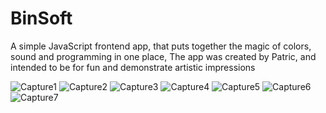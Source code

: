 # BinSoft
A simple JavaScript frontend app, that puts together the magic of colors, sound and programming in one place,
The app was created by Patric, and intended to be for fun and demonstrate artistic impressions


![Capture1](https://user-images.githubusercontent.com/51241762/182128465-537c9792-0c7e-46a4-9379-3a9f76c4be94.PNG)
![Capture2](https://user-images.githubusercontent.com/51241762/182128472-c342001b-6e84-4138-9384-a2344732d890.PNG)
![Capture3](https://user-images.githubusercontent.com/51241762/182128476-2b70d08d-59e9-4a6c-ae37-5939b1d9fe2a.PNG)
![Capture4](https://user-images.githubusercontent.com/51241762/182128477-65424576-d972-4580-9486-5903af8bd09e.PNG)
![Capture5](https://user-images.githubusercontent.com/51241762/182128484-3626530e-2a1e-49f7-a3a6-288442711ee8.PNG)
![Capture6](https://user-images.githubusercontent.com/51241762/182128494-d27bc4bc-5758-49e0-a791-aed9ccc9823b.PNG)
![Capture7](https://user-images.githubusercontent.com/51241762/182128513-2f875014-6d82-4b1c-964c-86b75bcba93e.PNG)

